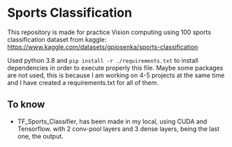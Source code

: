 # Sports Classification

This repository is made for practice Vision computing using 100 sports classification dataset from kaggle: https://www.kaggle.com/datasets/gpiosenka/sports-classification

Used python 3.8 and `pip install -r ./requirements.txt` to install dependencies in order to execute properly this file. Maybe some packages are not used, this is because I am working on 4-5 projects at the same time and I have created a requirements.txt for all of them.

## To know
- TF_Sports_Classifier, has been made in my local, using CUDA and Tensorflow. with 2 conv-pool layers and 3 dense layers, being the last one, the output.

